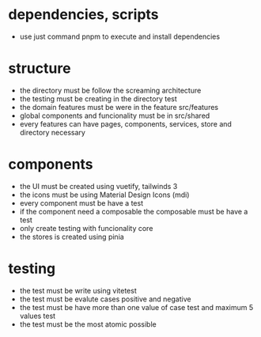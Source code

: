 # dependencies, scripts
- use just command pnpm to execute and install dependencies

# structure
- the directory must be follow the screaming architecture
- the testing must be creating in the directory test
- the domain features must be were in the feature src/features 
- global components and funcionality must be in src/shared
- every features can have pages, components, services, store and directory necessary

# components
- the UI must be created using vuetify, tailwinds 3
- the icons must be using Material Design Icons (mdi)
- every component must be have a test
- if the component need a composable the composable must be have a test
- only create testing with funcionality core 
- the stores is created using pinia

# testing 
- the test must be write using vitetest
- the test must be evalute cases positive and negative
- the test must be have more than one value of case test and maximum 5 values test
- the test must be the most atomic possible
